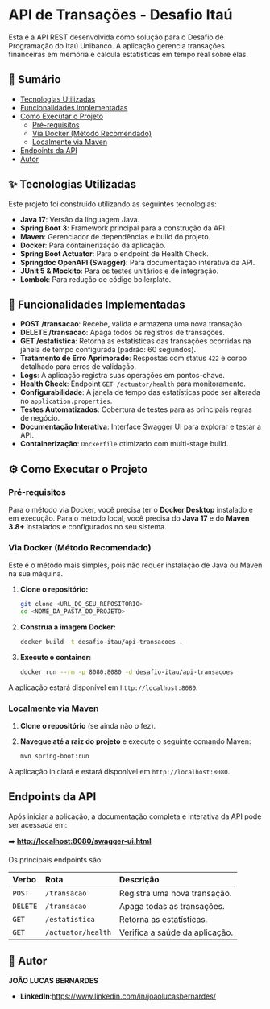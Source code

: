 # API de Transações - Desafio Itaú

Esta é a API REST desenvolvida como solução para o Desafio de Programação do Itaú Unibanco. A aplicação gerencia transações financeiras em memória e calcula estatísticas em tempo real sobre elas.

## 📜 Sumário

* [Tecnologias Utilizadas](#-tecnologias-utilizadas)
* [Funcionalidades Implementadas](#-funcionalidades-implementadas)
* [Como Executar o Projeto](#-como-executar-o-projeto)
    * [Pré-requisitos](#-pré-requisitos)
    * [Via Docker (Método Recomendado)](#-via-docker-método-recomendado)
    * [Localmente via Maven](#-localmente-via-maven)
* [Endpoints da API](#-endpoints-da-api)
* [Autor](#-autor)

## ✨ Tecnologias Utilizadas

Este projeto foi construído utilizando as seguintes tecnologias:

* **Java 17**: Versão da linguagem Java.
* **Spring Boot 3**: Framework principal para a construção da API.
* **Maven**: Gerenciador de dependências e build do projeto.
* **Docker**: Para containerização da aplicação.
* **Spring Boot Actuator**: Para o endpoint de Health Check.
* **Springdoc OpenAPI (Swagger)**: Para documentação interativa da API.
* **JUnit 5 & Mockito**: Para os testes unitários e de integração.
* **Lombok**: Para redução de código boilerplate.

## 🚀 Funcionalidades Implementadas

* **POST /transacao**: Recebe, valida e armazena uma nova transação.
* **DELETE /transacao**: Apaga todos os registros de transações.
* **GET /estatistica**: Retorna as estatísticas das transações ocorridas na janela de tempo configurada (padrão: 60 segundos).
* **Tratamento de Erro Aprimorado**: Respostas com status `422` e corpo detalhado para erros de validação.
* **Logs**: A aplicação registra suas operações em pontos-chave.
* **Health Check**: Endpoint `GET /actuator/health` para monitoramento.
* **Configurabilidade**: A janela de tempo das estatísticas pode ser alterada no `application.properties`.
* **Testes Automatizados**: Cobertura de testes para as principais regras de negócio.
* **Documentação Interativa**: Interface Swagger UI para explorar e testar a API.
* **Containerização**: `Dockerfile` otimizado com multi-stage build.

## ⚙️ Como Executar o Projeto

### Pré-requisitos

Para o método via Docker, você precisa ter o **Docker Desktop** instalado e em execução.
Para o método local, você precisa do **Java 17** e do **Maven 3.8+** instalados e configurados no seu sistema.

### Via Docker (Método Recomendado)

Este é o método mais simples, pois não requer instalação de Java ou Maven na sua máquina.

1.  **Clone o repositório:**
    ```bash
    git clone <URL_DO_SEU_REPOSITORIO>
    cd <NOME_DA_PASTA_DO_PROJETO>
    ```

2.  **Construa a imagem Docker:**
    ```bash
    docker build -t desafio-itau/api-transacoes .
    ```

3.  **Execute o container:**
    ```bash
    docker run --rm -p 8080:8080 -d desafio-itau/api-transacoes
    ```
A aplicação estará disponível em `http://localhost:8080`.

### Localmente via Maven

1.  **Clone o repositório** (se ainda não o fez).

2.  **Navegue até a raiz do projeto** e execute o seguinte comando Maven:
    ```bash
    mvn spring-boot:run
    ```
A aplicação iniciará e estará disponível em `http://localhost:8080`.

## Endpoints da API

Após iniciar a aplicação, a documentação completa e interativa da API pode ser acessada em:

➡️ **[http://localhost:8080/swagger-ui.html](http://localhost:8080/swagger-ui.html)**

Os principais endpoints são:

| Verbo  | Rota                  | Descrição                                 |
| :----- | :-------------------- | :---------------------------------------- |
| `POST` | `/transacao`          | Registra uma nova transação.              |
| `DELETE`| `/transacao`          | Apaga todas as transações.               |
| `GET`  | `/estatistica`        | Retorna as estatísticas.                  |
| `GET`  | `/actuator/health`    | Verifica a saúde da aplicação.           |

## 👤 Autor

**JOÃO LUCAS BERNARDES**

* **LinkedIn**:https://www.linkedin.com/in/joaolucasbernardes/

